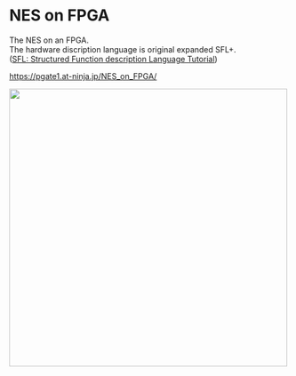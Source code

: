 # NES on FPGA

The NES on an FPGA.  
The hardware discription language is original expanded SFL+.  
(<a href=http://www-lab09.kuee.kyoto-u.ac.jp/parthenon/NTT/English/Tutorial/tutorial.htm>SFL: Structured Function description Language Tutorial</a>)

https://pgate1.at-ninja.jp/NES_on_FPGA/

<img width=500 src=https://pgate1.at-ninja.jp/NES_on_FPGA/nes2_top.jpg>
